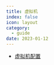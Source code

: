 ```yaml
---
title: 虚拟机
index: false
icon: layout
category:
  - guide
date: 2023-01-12
---
```


- [虚拟机配置](vm-config.md)
